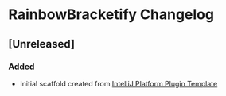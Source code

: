<!-- Keep a Changelog guide -> https://keepachangelog.com -->

# RainbowBracketify Changelog

## [Unreleased]
### Added
- Initial scaffold created from [IntelliJ Platform Plugin Template](https://github.com/JetBrains/intellij-platform-plugin-template)
